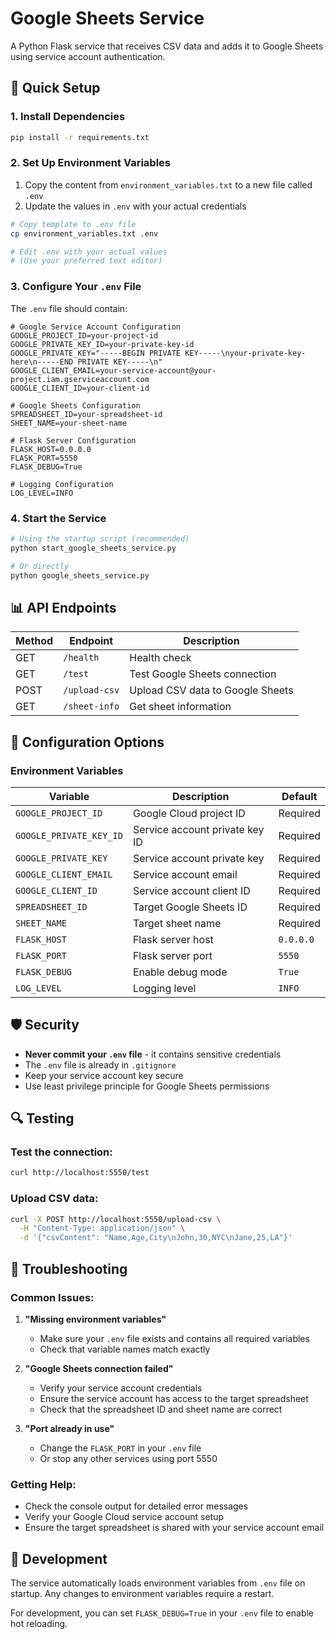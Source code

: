 # Google Sheets Service

A Python Flask service that receives CSV data and adds it to Google Sheets using service account authentication.

## 🚀 Quick Setup

### 1. Install Dependencies

```bash
pip install -r requirements.txt
```

### 2. Set Up Environment Variables

1. Copy the content from `environment_variables.txt` to a new file called `.env`
2. Update the values in `.env` with your actual credentials

```bash
# Copy template to .env file
cp environment_variables.txt .env

# Edit .env with your actual values
# (Use your preferred text editor)
```

### 3. Configure Your `.env` File

The `.env` file should contain:

```env
# Google Service Account Configuration
GOOGLE_PROJECT_ID=your-project-id
GOOGLE_PRIVATE_KEY_ID=your-private-key-id
GOOGLE_PRIVATE_KEY="-----BEGIN PRIVATE KEY-----\nyour-private-key-here\n-----END PRIVATE KEY-----\n"
GOOGLE_CLIENT_EMAIL=your-service-account@your-project.iam.gserviceaccount.com
GOOGLE_CLIENT_ID=your-client-id

# Google Sheets Configuration
SPREADSHEET_ID=your-spreadsheet-id
SHEET_NAME=your-sheet-name

# Flask Server Configuration
FLASK_HOST=0.0.0.0
FLASK_PORT=5550
FLASK_DEBUG=True

# Logging Configuration
LOG_LEVEL=INFO
```

### 4. Start the Service

```bash
# Using the startup script (recommended)
python start_google_sheets_service.py

# Or directly
python google_sheets_service.py
```

## 📊 API Endpoints

| Method | Endpoint | Description |
|--------|----------|-------------|
| GET | `/health` | Health check |
| GET | `/test` | Test Google Sheets connection |
| POST | `/upload-csv` | Upload CSV data to Google Sheets |
| GET | `/sheet-info` | Get sheet information |

## 🔧 Configuration Options

### Environment Variables

| Variable | Description | Default |
|----------|-------------|---------|
| `GOOGLE_PROJECT_ID` | Google Cloud project ID | Required |
| `GOOGLE_PRIVATE_KEY_ID` | Service account private key ID | Required |
| `GOOGLE_PRIVATE_KEY` | Service account private key | Required |
| `GOOGLE_CLIENT_EMAIL` | Service account email | Required |
| `GOOGLE_CLIENT_ID` | Service account client ID | Required |
| `SPREADSHEET_ID` | Target Google Sheets ID | Required |
| `SHEET_NAME` | Target sheet name | Required |
| `FLASK_HOST` | Flask server host | `0.0.0.0` |
| `FLASK_PORT` | Flask server port | `5550` |
| `FLASK_DEBUG` | Enable debug mode | `True` |
| `LOG_LEVEL` | Logging level | `INFO` |

## 🛡️ Security

- **Never commit your `.env` file** - it contains sensitive credentials
- The `.env` file is already in `.gitignore` 
- Keep your service account key secure
- Use least privilege principle for Google Sheets permissions

## 🔍 Testing

### Test the connection:
```bash
curl http://localhost:5550/test
```

### Upload CSV data:
```bash
curl -X POST http://localhost:5550/upload-csv \
  -H "Content-Type: application/json" \
  -d '{"csvContent": "Name,Age,City\nJohn,30,NYC\nJane,25,LA"}'
```

## 🐛 Troubleshooting

### Common Issues:

1. **"Missing environment variables"**
   - Make sure your `.env` file exists and contains all required variables
   - Check that variable names match exactly

2. **"Google Sheets connection failed"**
   - Verify your service account credentials
   - Ensure the service account has access to the target spreadsheet
   - Check that the spreadsheet ID and sheet name are correct

3. **"Port already in use"**
   - Change the `FLASK_PORT` in your `.env` file
   - Or stop any other services using port 5550

### Getting Help:

- Check the console output for detailed error messages
- Verify your Google Cloud service account setup
- Ensure the target spreadsheet is shared with your service account email

## 📝 Development

The service automatically loads environment variables from `.env` file on startup. Any changes to environment variables require a restart.

For development, you can set `FLASK_DEBUG=True` in your `.env` file to enable hot reloading. 